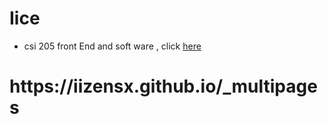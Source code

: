<!doctype html>
<html lang="en">
  <head>
<title>Iice</title>
  </head>
  <body>
    <h1>Iice</h1>
    <ul>
      <li> csi 205 front End and soft ware , click <a href="httpshttps://iizensx.github.io/_multipages">here</a></li>
    </ul>
    <h1>https://iizensx.github.io/_multipages</h1>
  </body>
</html>

